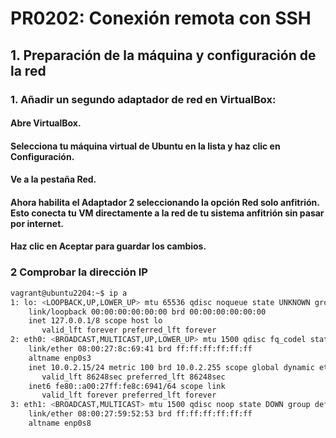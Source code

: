 # PR0202: Conexión remota con SSH
## 1. Preparación de la máquina y configuración de la red
### 1. Añadir un segundo adaptador de red en VirtualBox:
#### Abre VirtualBox.
#### Selecciona tu máquina virtual de Ubuntu en la lista y haz clic en Configuración.
#### Ve a la pestaña Red.
#### Ahora habilita el Adaptador 2 seleccionando la opción Red solo anfitrión. Esto conecta tu VM directamente a la red de tu sistema anfitrión sin pasar por internet.
#### Haz clic en Aceptar para guardar los cambios.
### 2 Comprobar la dirección IP
```bash
vagrant@ubuntu2204:~$ ip a
1: lo: <LOOPBACK,UP,LOWER_UP> mtu 65536 qdisc noqueue state UNKNOWN group default qlen 1000
    link/loopback 00:00:00:00:00:00 brd 00:00:00:00:00:00
    inet 127.0.0.1/8 scope host lo
       valid_lft forever preferred_lft forever
2: eth0: <BROADCAST,MULTICAST,UP,LOWER_UP> mtu 1500 qdisc fq_codel state UP group default qlen 1000
    link/ether 08:00:27:8c:69:41 brd ff:ff:ff:ff:ff:ff
    altname enp0s3
    inet 10.0.2.15/24 metric 100 brd 10.0.2.255 scope global dynamic eth0
       valid_lft 86248sec preferred_lft 86248sec
    inet6 fe80::a00:27ff:fe8c:6941/64 scope link
       valid_lft forever preferred_lft forever
3: eth1: <BROADCAST,MULTICAST> mtu 1500 qdisc noop state DOWN group default qlen 1000
    link/ether 08:00:27:59:52:53 brd ff:ff:ff:ff:ff:ff
    altname enp0s8
```
